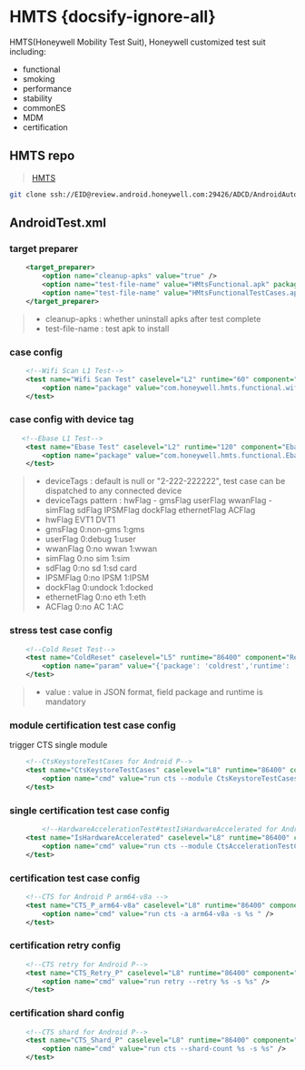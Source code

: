 # HMTS {docsify-ignore-all}

HMTS(Honeywell Mobility Test Suit), Honeywell customized test suit including:
- functional
- smoking
- performance
- stability
- commonES
- MDM
- certification

## HMTS repo 
> [HMTS](https://review.android.honeywell.com:8088/#/admin/projects/ADCD/AndroidAutomationTest)

```bash
git clone ssh://EID@review.android.honeywell.com:29426/ADCD/AndroidAutomationTest
```

## AndroidTest.xml
### target preparer
```xml
    <target_preparer>
        <option name="cleanup-apks" value="true" />
        <option name="test-file-name" value="HMtsFunctional.apk" package="com.honeywell.hmts.functional"/>
        <option name="test-file-name" value="HMtsFunctionalTestCases.apk" package="com.honeywell.hmts.functional.test"/>
    </target_preparer>
```
> - cleanup-apks : whether uninstall apks after test complete
> - test-file-name : test apk to install



### case config
```xml
    <!--Wifi Scan L1 Test-->
    <test name="Wifi Scan Test" caselevel="L2" runtime="60" component="WLAN" class="com.honeywell.hmts.functional.test/android.support.test.runner.AndroidJUnitRunner">
        <option name="package" value="com.honeywell.hmts.functional.wifiscan" />
    </test>
```

### case config with device tag
```xml
   <!--Ebase L1 Test-->
    <test name="Ebase Test" caselevel="L2" runtime="120" component="Ebase" deviceTags="2-222-222212" class="com.honeywell.hmts.functional.test/android.support.test.runner.AndroidJUnitRunner">
        <option name="package" value="com.honeywell.hmts.functional.Ebase" />
    </test>
```
> - deviceTags : default is null or "2-222-222222", test case can be dispatched to any connected device
> - deviceTags pattern : hwFlag - gmsFlag userFlag wwanFlag - simFlag sdFlag IPSMFlag dockFlag ethernetFlag ACFlag
> - hwFlag	EVT1 DVT1 
> - gmsFlag	0:non-gms   1:gms
> - userFlag	0:debug        1:user
> - wwanFlag	0:no wwan   1:wwan
> - simFlag	0:no sim       1:sim
> - sdFlag	0:no sd          1:sd card
> - IPSMFlag	0:no IPSM    1:IPSM
> - dockFlag	0:undock      1:docked
> - ethernetFlag	0:no eth        1:eth
> - ACFlag	0:no AC         1:AC


### stress test case config
```xml
    <!--Cold Reset Test-->
    <test name="ColdReset" caselevel="L5" runtime="86400" component="Reset" deviceTags="" class="com.honeywell.action.hmts.RUN_STRESS">
        <option name="param" value="{'package': 'coldrest','runtime': '24','interval': '10'}" />
    </test>
```
> - value : value in JSON format, field package and runtime is mandatory

### module certification test case config
trigger CTS single module
```xml
    <!--CtsKeystoreTestCases for Android P-->
    <test name="CtsKeystoreTestCases" caselevel="L8" runtime="86400" component="Certification-CTS" platform="P" type="trigger">
        <option name="cmd" value="run cts --module CtsKeystoreTestCases -s %s " />
    </test>
```

### single certification test case config
```xml
        <!--HardwareAccelerationTest#testIsHardwareAccelerated for Android P-->
    <test name="IsHardwareAccelerated" caselevel="L8" runtime="86400" component="Certification-CTS" platform="P" type="trigger">
        <option name="cmd" value="run cts --module CtsAccelerationTestCases --test android.acceleration.cts.HardwareAccelerationTest#testIsHardwareAccelerated -s %s " />
    </test>
```


### certification test case config
```xml
    <!--CTS for Android P arm64-v8a -->
    <test name="CTS_P_arm64-v8a" caselevel="L8" runtime="86400" component="Certification-CTS" platform="P" type="trigger">
        <option name="cmd" value="run cts -a arm64-v8a -s %s " />
    </test>
```


### certification retry config
```xml
    <!--CTS retry for Android P-->
    <test name="CTS_Retry_P" caselevel="L8" runtime="86400" component="Certification-CTS" platform="P" type="retry">
        <option name="cmd" value="run retry --retry %s -s %s" />
    </test>
```

### certification shard config
```xml
    <!--CTS shard for Android P-->
    <test name="CTS_Shard_P" caselevel="L8" runtime="86400" component="Certification-CTS" platform="P" type="shard">
        <option name="cmd" value="run cts --shard-count %s -s %s" />
    </test>
```



